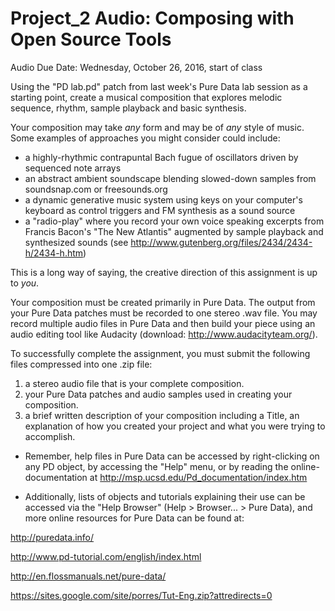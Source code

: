 # Project_2 Audio: Composing with Open Source Tools

Audio Due Date: Wednesday, October 26, 2016, start of class


Using the "PD lab.pd" patch from last week's Pure Data lab session as a starting point, create a musical composition that explores melodic sequence, rhythm, sample playback and basic synthesis.

Your composition may take _any_ form and may be of _any_ style of music. Some examples of approaches you might consider could include:

 - a highly-rhythmic contrapuntal Bach fugue of oscillators driven by sequenced note arrays
 - an abstract ambient soundscape blending slowed-down samples from soundsnap.com or freesounds.org
 - a dynamic generative music system using keys on your computer's keyboard as control triggers and FM synthesis as a sound source
 - a "radio-play" where you record your own voice speaking excerpts from Francis Bacon's "The New Atlantis" augmented by sample playback and synthesized sounds (see http://www.gutenberg.org/files/2434/2434-h/2434-h.htm)
 
This is a long way of saying, the creative direction of this assignment is up to _you_. 

Your composition must be created primarily in Pure Data. The output from your Pure Data patches must be recorded to one stereo .wav file. You may record multiple audio files in Pure Data and then build your piece using an audio editing tool like Audacity (download: http://www.audacityteam.org/).

To successfully complete the assignment, you must submit the following files compressed into one .zip file:

1) a stereo audio file that is your complete composition.
2) your Pure Data patches and audio samples used in creating your composition.
3) a brief written description of your composition including a Title, an explanation of how you created your project and what you were trying to accomplish.

* Remember, help files in Pure Data can be accessed by right-clicking on any PD object, by accessing the "Help" menu, or by reading the online-documentation at http://msp.ucsd.edu/Pd_documentation/index.htm

* Additionally, lists of objects and tutorials explaining their use can be accessed via the "Help Browser" (Help > Browser... > Pure Data), and more online resources for Pure Data can be found at:

http://puredata.info/ 

http://www.pd-tutorial.com/english/index.html

http://en.flossmanuals.net/pure-data/

https://sites.google.com/site/porres/Tut-Eng.zip?attredirects=0